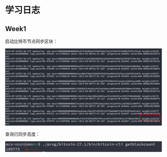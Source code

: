 # 学习日志

## Week1

启动比特币节点同步区块：

![同步](./week1/sync-block.png)

查询已同步高度：

![查询](./week1/get-block.png)